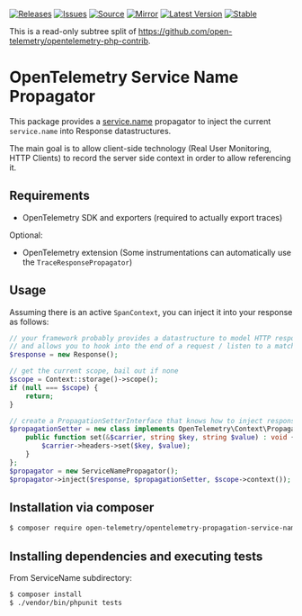 [![Releases](https://img.shields.io/badge/releases-purple)](https://github.com/opentelemetry-php/contrib-propagator-service-name/releases)
[![Issues](https://img.shields.io/badge/issues-pink)](https://github.com/open-telemetry/opentelemetry-php/issues)
[![Source](https://img.shields.io/badge/source-contrib-green)](https://github.com/open-telemetry/opentelemetry-php-contrib/tree/main/src/Propagation/ServiceName)
[![Mirror](https://img.shields.io/badge/mirror-opentelemetry--php--contrib-blue)](https://github.com/opentelemetry-php/contrib-propagator-service-name)
[![Latest Version](http://poser.pugx.org/open-telemetry/opentelemetry-propagation-service-name/v/unstable)](https://packagist.org/packages/open-telemetry/opentelemetry-propagation-service-name/)
[![Stable](http://poser.pugx.org/open-telemetry/opentelemetry-propagation-service-name/v/stable)](https://packagist.org/packages/open-telemetry/opentelemetry-propagation-service-name/)

This is a read-only subtree split of https://github.com/open-telemetry/opentelemetry-php-contrib.

# OpenTelemetry Service Name Propagator

This package provides a [service.name](https://opentelemetry.io/docs/specs/semconv/resource/#service)
propagator to inject the current `service.name` into Response datastructures.

The main goal is to allow client-side technology (Real User Monitoring, HTTP Clients) to record
the server side context in order to allow referencing it.

## Requirements

* OpenTelemetry SDK and exporters (required to actually export traces)

Optional:
* OpenTelemetry extension (Some instrumentations can automatically use the `TraceResponsePropagator`)

## Usage

Assuming there is an active `SpanContext`, you can inject it into your response as follows:

```php
// your framework probably provides a datastructure to model HTTP responses
// and allows you to hook into the end of a request / listen to a matching event.
$response = new Response();

// get the current scope, bail out if none
$scope = Context::storage()->scope();
if (null === $scope) {
    return;
}

// create a PropagationSetterInterface that knows how to inject response headers
$propagationSetter = new class implements OpenTelemetry\Context\Propagation\PropagationSetterInterface {
    public function set(&$carrier, string $key, string $value) : void {
        $carrier->headers->set($key, $value);
    }
};
$propagator = new ServiceNamePropagator();
$propagator->inject($response, $propagationSetter, $scope->context());
```

## Installation via composer

```bash
$ composer require open-telemetry/opentelemetry-propagation-service-name
```

## Installing dependencies and executing tests

From ServiceName subdirectory:

```bash
$ composer install
$ ./vendor/bin/phpunit tests
```
